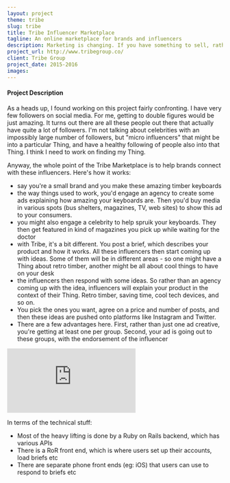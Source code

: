 ```yaml
---
layout: project
theme: tribe
slug: tribe
title: Tribe Influencer Marketplace
tagline: An online marketplace for brands and influencers
description: Marketing is changing. If you have something to sell, rather than engaging a media agency to buy consumer's attention, you can now work directly with influential "micro influencers" using Social. Tribe is a market place tool that facilitates this.
project_url: http://www.tribegroup.co/
client: Tribe Group
project_date: 2015-2016
images:
---
```


#### Project Description

As a heads up, I found working on this project fairly confronting. I have very few followers on social media. For me, getting to double figures would be just amazing. It turns out there are all these people out there that actually have quite a lot of followers. I'm not talking about celebrities with an impossibly large number of followers, but "micro influencers" that might be into a particular Thing, and have a healthy following of people also into that Thing. I think I need to work on finding my Thing.

Anyway, the whole point of the Tribe Marketplace is to help brands connect with these influencers. Here's how it works:

* say you're a small brand and you make these amazing timber keyboards
* the way things used to work, you'd engage an agency to create some ads explaining how amazing your keyboards are. Then you'd buy media in various spots (bus shelters, magazines, TV, web sites) to show this ad to your consumers.
* you might also engage a celebrity to help spruik your keyboards. They then get featured in kind of magazines you pick up while waiting for the doctor
* with Tribe, it's a bit different. You post a brief, which describes your product and how it works. All these influencers then start coming up with ideas. Some of them will be in different areas - so one might have a Thing about retro timber, another might be all about cool things to have on your desk 
* the influencers then respond with some ideas. So rather than an agency coming up with the idea, influencers will explain your product in the context of their Thing. Retro timber, saving time, cool tech devices, and so on.
* You pick the ones you want, agree on a price and number of posts, and then these ideas are pushed onto platforms like Instagram and Twitter.
* There are a few advantages here. First, rather than just one ad creative, you're getting at least one per group. Second, your ad is going out to these groups, with the endorsement of the influencer


<iframe src="https://www.youtube.com/embed/bxEYt3DuLF4?ecver=1" frameborder="0" gesture="media" allow="encrypted-media" allowfullscreen></iframe>

In terms of the technical stuff:

* Most of the heavy lifting is done by a Ruby on Rails backend, which has various APIs
* There is a RoR front end, which is where users set up their accounts, load briefs etc
* There are separate phone front ends (eg: iOS) that users can use to respond to briefs etc

